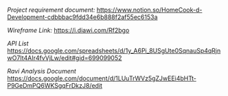 *Project requirement document:*
https://www.notion.so/HomeCook-d-Development-cdbbbac9fdd34e6b888f2af55ec6153a

*Wireframe Link:*
https://i.diawi.com/Rf2bgo

*API List*
https://docs.google.com/spreadsheets/d/1y_A6Pi_8USgUte0SqnauSp4qRjnwO7It4AIr4fvVjLw/edit#gid=699099052

*Ravi Analysis Document*
https://docs.google.com/document/d/1LUuTrWVz5gZJwEEi4bHTt-P9GeDmPQ6WKSgqFrDkzJ8/edit
